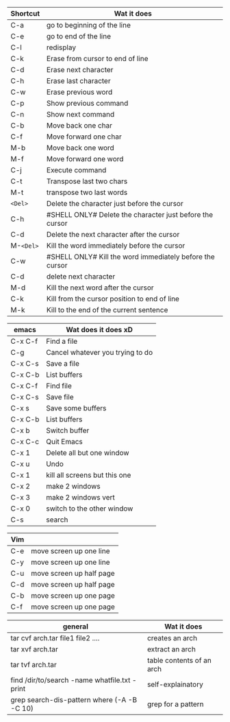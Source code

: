 | Shortcut | Wat it does  |                                                
| ---------|------------- |                                                
| C-a      |  go to beginning of the line                                 | 
| C-e      |  go to end of the line                                       | 
| C-l      |  redisplay                                                   | 
| C-k      | Erase from cursor to end of line                             | 
| C-d      | Erase next character                                         | 
| C-h      | Erase last character                                         | 
| C-w      | Erase previous word                                          | 
| C-p      | Show previous command                                        | 
| C-n      | Show next command                                            | 
| C-b      | Move back one char                                           | 
| C-f      | Move forward one char                                        | 
| M-b      | Move back one word                                           | 
| M-f      | Move forward one word                                        | 
| C-j      | Execute command                                              | 
| C-t      | Transpose last two chars                                     | 
| M-t      |  transpose two last words                                    | 
| `<Del>`  | Delete the character just before the cursor                  | 
| C-h      | #SHELL ONLY#  Delete the character just before the cursor    | 
| C-d      | Delete the next character after the cursor                   | 
| M-`<Del>`| Kill the word immediately before the cursor                  | 
| C-w      | #SHELL ONLY# Kill the word immediately before the cursor     | 
| C-d      |  delete next character                                       | 
| M-d      | Kill the next word after the cursor                          | 
| C-k      | Kill from the cursor position to end of line                 | 
| M-k      | Kill to the end of the current sentence                      | 

| emacs    | Wat does it does xD                               |
| ---------|-------------|              
| C-x C-f  | Find a file                                       |
| C-g      | Cancel whatever you trying to do                  |
| C-x C-s  | Save a file                                       |
| C-x C-b  | List buffers                                      |
| C-x C-f  | Find file                                         |
| C-x C-s  | Save file                                         |
| C-x s    | Save some buffers                                 |
| C-x C-b  | List buffers                                      |
| C-x b    | Switch buffer                                     |
| C-x C-c  | Quit Emacs                                        |
| C-x 1    | Delete all but one window                         |
| C-x u    | Undo                                              |
| C-x 1    | kill all screens but this one                     |
| C-x 2    | make 2 windows                                    |
| C-x 3    | make 2 windows vert                               |
| C-x 0    | switch to the other window                        |
| C-s      | search                                            |

| Vim    | |
|------|----|
| C-e      | move screen up one line |
| C-y      | move screen up one line |
| C-u      | move screen up half page |
| C-d      | move screen up half page |
| C-b      | move screen up one page |
| C-f      | move screen up one page |


|general   |                  Wat it does |
| ---------|-------------|              
| tar cvf arch.tar file1 file2 ....              | creates an arch            |
| tar xvf arch.tar                               | extract an arch            |
| tar tvf arch.tar                               | table contents of an arch  |
| find /dir/to/search -name whatfile.txt -print | self-explainatory           |
| grep search-dis-pattern where (-A -B -C 10)    | grep for a pattern         |


